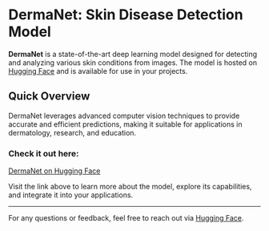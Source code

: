 # DermaNet: Skin Disease Detection Model

**DermaNet** is a state-of-the-art deep learning model designed for detecting and analyzing various skin conditions from images. The model is hosted on [Hugging Face](https://huggingface.co/alokpandey/DermaNet) and is available for use in your projects.

## Quick Overview
DermaNet leverages advanced computer vision techniques to provide accurate and efficient predictions, making it suitable for applications in dermatology, research, and education.

### Check it out here:
[DermaNet on Hugging Face](https://huggingface.co/alokpandey/DermaNet)

Visit the link above to learn more about the model, explore its capabilities, and integrate it into your applications.

---

For any questions or feedback, feel free to reach out via [Hugging Face](https://huggingface.co/alokpandey/DermaNet).

